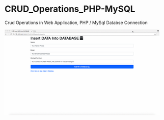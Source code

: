 # CRUD_Operations_PHP-MySQL
Crud Operations in Web Application, PHP / MySql Databse Connection

![CRUD Application](https://github.com/MuhaddiMu/CRUD_Operations_PHP-MySQL/blob/master/CRUD.gif)
